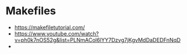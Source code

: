 # Makefiles

- https://makefiletutorial.com/
- https://www.youtube.com/watch?v=ph0k7nOS52g&list=PLNmACol6lYY7Dzvg7jKgvMdDaDEDFnNqD
- 